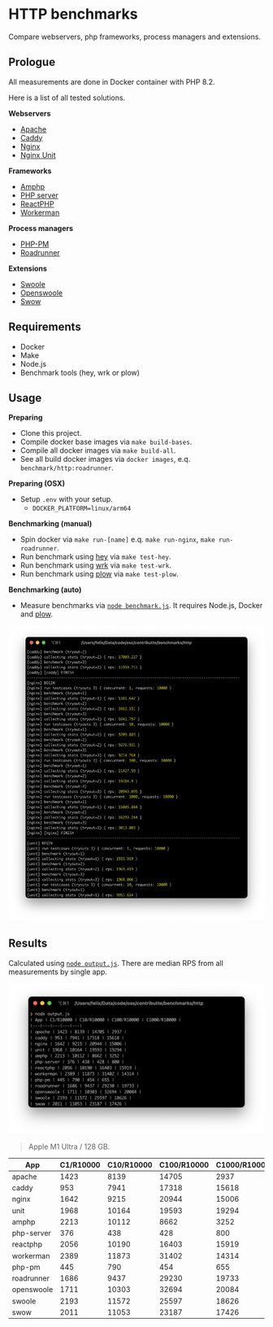 # HTTP benchmarks

Compare webservers, php frameworks, process managers and extensions.

## Prologue

All measurements are done in Docker container with PHP 8.2.

Here is a list of all tested solutions.

**Webservers**

- [Apache](https://apache.org/)
- [Caddy](https://caddyserver.com/)
- [Nginx](https://nginx.com/)
- [Nginx Unit](https://unit.nginx.org/)

**Frameworks**

- [Amphp](https://amphp.org/)
- [PHP server](https://www.php.net/manual/en/features.commandline.webserver.php)
- [ReactPHP](https://reactphp.org/)
- [Workerman](https://www.workerman.net/)

**Process managers**

- [PHP-PM](https://github.com/php-pm/php-pm)
- [Roadrunner](https://roadrunner.dev/)

**Extensions**

- [Swoole](https://www.swoole.com/)
- [Openswoole](https://openswoole.com/)
- [Swow](https://github.com/swow/swow)

## Requirements

- Docker
- Make
- Node.js
- Benchmark tools (hey, wrk or plow)

## Usage

**Preparing**

- Clone this project.
- Compile docker base images via `make build-bases`.
- Compile all docker images via `make build-all`.
- See all build docker images via `docker images`, e.q. `benchmark/http:roadrunner`.

**Preparing (OSX)**

- Setup `.env` with your setup.
  - `DOCKER_PLATFORM=linux/arm64`

**Benchmarking (manual)**

- Spin docker via `make run-[name]` e.q. `make run-nginx`, `make run-roadrunner`.
- Run benchmark using [hey](https://github.com/rakyll/hey) via `make test-hey`.
- Run benchmark using [wrk](https://github.com/wg/wrk) via `make test-wrk`.
- Run benchmark using [plow](https://github.com/six-ddc/plow) via `make test-plow`.

**Benchmarking (auto)**

- Measure benchmarks via [`node benchmark.js`](benchmark.js). It requires Node.js, Docker and [plow](https://github.com/six-ddc/plow).

![](.docs/benchmark1.png)

## Results

Calculated using [`node output.js`](output.js). There are median RPS from all measurements by single app.

![](.docs/output1.png)

> Apple M1 Ultra / 128 GB.

| App | C1/R10000 | C10/R10000 | C100/R10000 | C1000/R10000 |
|---|---|---|---|---|
| apache | 1423 | 8139 | 14705 | 2937 |
| caddy | 953 | 7941 | 17318 | 15618 |
| nginx | 1642 | 9215 | 20944 | 15006 |
| unit | 1968 | 10164 | 19593 | 19294 |
| amphp | 2213 | 10112 | 8662 | 3252 |
| php-server | 376 | 438 | 428 | 800 |
| reactphp | 2056 | 10190 | 16403 | 15919 |
| workerman | 2389 | 11873 | 31402 | 14314 |
| php-pm | 445 | 790 | 454 | 655 |
| roadrunner | 1686 | 9437 | 29230 | 19733 |
| openswoole | 1711 | 10303 | 32694 | 20084 |
| swoole | 2193 | 11572 | 25597 | 18626 |
| swow | 2011 | 11053 | 23187 | 17426 |
